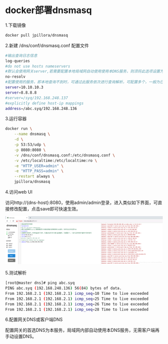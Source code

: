 # docker部署dnsmasq

1.下载镜像

```bash
docker pull jpillora/dnsmasq
```

2.新建 /dns/conf/dnsmasq.conf 配置文件

```bash
#输出查询日志信息
log-queries
#do not use hosts nameservers
#默认会使用网关server,若需要配置本地局域网自动使用使用本DNS服务，则须将此选项设置为NO
no-resolv 
#配置使用的服务，即本地查询不到时，可通过此服务依次进行查询解析，可配置多个，一般为已知的或代理的外网DNS服务
server=10.10.10.3
server=8.8.8.8
#server=/syq/192.168.248.137
#explicitly define host-ip mappings
address=/abc.syq/192.168.248.136
```

3.运行容器

```bash
docker run \
    --name dnsmasq \
    -d \
    -p 53:53/udp \
    -p 8080:8080 \
    -v /dns/conf/dnsmasq.conf:/etc/dnsmasq.conf \
    -v /etc/localtime:/etc/localtime:ro \
    -e "HTTP_USER=admin" \
    -e "HTTP_PASS=admin" \
    --restart always \
    jpillora/dnsmasq
```

4.访问web UI

访问http://{dns-host}:8080，使用admin/admin登录，进入类似如下界面，可直接修改配置，点击save即可快速生效。

![](./media/dnsmasq_web_ui.png)

5.测试解析

```bash
[root@master dns]# ping abc.syq
PING abc.syq (192.168.248.136) 56(84) bytes of data.
From 192.168.2.1 (192.168.2.1) icmp_seq=10 Time to live exceeded
From 192.168.2.1 (192.168.2.1) icmp_seq=25 Time to live exceeded
From 192.168.2.1 (192.168.2.1) icmp_seq=26 Time to live exceeded
From 192.168.2.1 (192.168.2.1) icmp_seq=28 Time to live exceeded
```

6.配置网关DNS或客户端DNS

配置网关的首选DNS为本服务，局域网内部自动使用本DNS服务，无需客户端再手动设置DNS。